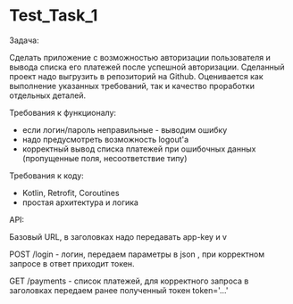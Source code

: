 # Test_Task_1
Задача:

Сделать приложение с возможностью авторизации пользователя и вывода списка его платежей после успешной авторизации. 
Сделанный проект надо выгрузить в репозиторий на Github. Оценивается как выполнение указанных требований, так и качество 
проработки отдельных деталей.

Требования к функционалу:
- если логин/пароль неправильные - выводим ошибку
- надо предусмотреть возможность logout'а
- корректный вывод списка платежей при ошибочных данных (пропущенные поля, несоответствие типу)

Требования к коду:
- Kotlin, Retrofit, Coroutines
- простая архитектура и логика

API:

Базовый URL, в заголовках надо передавать app-key и v

POST /login - логин, передаем параметры в json , при корректном запросе в ответ 
приходит токен.

GET /payments - список платежей, для корректного запроса в заголовках передаем ранее полученный токен token='...'
